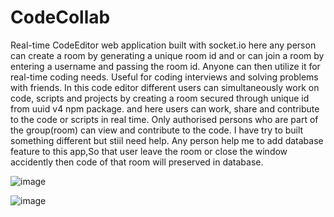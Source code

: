 # CodeCollab


Real-time CodeEditor web application built with socket.io here any person can create a room by generating a unique room id and or can join a room by entering a username and passing the room id. Anyone can then utilize it for real-time coding needs. Useful for coding interviews and solving problems with friends.
In this code editor different users can simultaneously work on code, scripts and projects by creating a room secured through unique id from uuid v4 npm package. and here users can work, share and contribute to the code or scripts in real time. Only authorised persons who are part of the group(room) can view and contribute to the code.
I have try to built something different but stiil need help. Any person help me to add database feature to this app,So that user leave the room or close the window accidently then code of that room will preserved in database.


![image](https://user-images.githubusercontent.com/75901275/197714927-be17bfed-1a9e-416f-bb0f-13d4f3b17785.png)

![image](https://user-images.githubusercontent.com/75901275/197715063-9a056a3a-787f-4c62-a791-22485b4e48aa.png)

